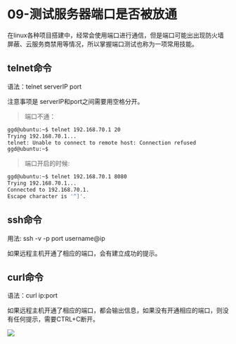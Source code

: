 # 09-测试服务器端口是否被放通

在linux各种项目搭建中，经常会使用端口进行通信，但是端口可能出出现防火墙屏蔽、云服务商禁用等情况，所以掌握端口测试也称为一项常用技能。

## telnet命令

语法：telnet serverIP port

注意事项是 serverIP和port之间需要用空格分开。

>端口不通：
```bash
ggd@ubuntu:~$ telnet 192.168.70.1 20
Trying 192.168.70.1...
telnet: Unable to connect to remote host: Connection refused
ggd@ubuntu:~$ 
```

>端口开启的时候:
```bash
ggd@ubuntu:~$ telnet 192.168.70.1 8080
Trying 192.168.70.1...
Connected to 192.168.70.1.
Escape character is '^]'.
```
## ssh命令

用法: ssh -v -p port username@ip

如果远程主机开通了相应的端口，会有建立成功的提示。

## curl命令

语法：curl ip:port

如果远程主机开通了相应的端口，都会输出信息，如果没有开通相应的端口，则没有任何提示，需要CTRL+C断开。

![](/images/linux_port_01.png)
